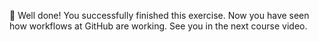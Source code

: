 🎉 Well done! You successfully finished this exercise. Now you have seen how workflows at GitHub are working. See you in the next course video.
